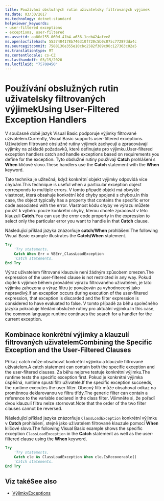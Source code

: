 ```yaml
---
title: Používání obslužných rutin uživatelsky filtrovaných výjimek
ms.date: 03/30/2017
ms.technology: dotnet-standard
helpviewer_keywords:
- user-filtered exceptions
- exceptions, user-filtered
ms.assetid: aa80d155-060d-41b4-a636-1ceb424afee8
ms.openlocfilehash: 5537404178b746310f720c5b0c075c77287dda4c
ms.sourcegitcommit: 7588136e355e10cbc2582f389c90c127363c02a5
ms.translationtype: MT
ms.contentlocale: cs-CZ
ms.lasthandoff: 03/15/2020
ms.locfileid: "75708450"
---
```

# <a name="using-user-filtered-exception-handlers"></a><span data-ttu-id="66650-102">Používání obslužných rutin uživatelsky filtrovaných výjimek</span><span class="sxs-lookup"><span data-stu-id="66650-102">Using User-Filtered Exception Handlers</span></span>

<span data-ttu-id="66650-103">V současné době jazyk Visual Basic podporuje výjimky filtrované uživatelem.</span><span class="sxs-lookup"><span data-stu-id="66650-103">Currently, Visual Basic supports user-filtered exceptions.</span></span> <span data-ttu-id="66650-104">Uživatelem filtrované obslužné rutiny výjimek zachycují a zpracovávají výjimky na základě požadavků, které definujete pro výjimku.</span><span class="sxs-lookup"><span data-stu-id="66650-104">User-filtered exception handlers catch and handle exceptions based on requirements you define for the exception.</span></span> <span data-ttu-id="66650-105">Tyto obslužné rutiny používají **Catch** prohlášení s **When** klíčové slovo.</span><span class="sxs-lookup"><span data-stu-id="66650-105">These handlers use the **Catch** statement with the **When** keyword.</span></span>  
  
 <span data-ttu-id="66650-106">Tato technika je užitečná, když konkrétní objekt výjimky odpovídá více chybám.</span><span class="sxs-lookup"><span data-stu-id="66650-106">This technique is useful when a particular exception object corresponds to multiple errors.</span></span> <span data-ttu-id="66650-107">V tomto případě objekt má obvykle vlastnost, která obsahuje konkrétní kód chyby spojené s chybou.</span><span class="sxs-lookup"><span data-stu-id="66650-107">In this case, the object typically has a property that contains the specific error code associated with the error.</span></span> <span data-ttu-id="66650-108">Vlastnost kódu chyby ve výrazu můžete použít k výběru pouze konkrétní chyby, kterou chcete zpracovat v této klauzuli **Catch.**</span><span class="sxs-lookup"><span data-stu-id="66650-108">You can use the error code property in the expression to select only the particular error you want to handle in that **Catch** clause.</span></span>  
  
 <span data-ttu-id="66650-109">Následující příklad jazyka znázorňuje **catch/When** prohlášení.</span><span class="sxs-lookup"><span data-stu-id="66650-109">The following Visual Basic example illustrates the **Catch/When** statement.</span></span>  
  
```vb
Try  
    'Try statements.  
    Catch When Err = VBErr_ClassLoadException
    'Catch statements.
End Try  
```  
  
 <span data-ttu-id="66650-110">Výraz uživatelem filtrované klauzule není žádným způsobem omezen.</span><span class="sxs-lookup"><span data-stu-id="66650-110">The expression of the user-filtered clause is not restricted in any way.</span></span> <span data-ttu-id="66650-111">Pokud dojde k výjimce během provádění výrazu filtrovaného uživatelem, je tato výjimka zahozena a výraz filtru je považován za vyhodnocený jako nepravdivý.</span><span class="sxs-lookup"><span data-stu-id="66650-111">If an exception occurs during execution of the user-filtered expression, that exception is discarded and the filter expression is considered to have evaluated to false.</span></span> <span data-ttu-id="66650-112">V tomto případě za běhu společného jazyka pokračuje hledání obslužné rutiny pro aktuální výjimku.</span><span class="sxs-lookup"><span data-stu-id="66650-112">In this case, the common language runtime continues the search for a handler for the current exception.</span></span>  
  
## <a name="combining-the-specific-exception-and-the-user-filtered-clauses"></a><span data-ttu-id="66650-113">Kombinace konkrétní výjimky a klauzulí filtrovaných uživatelem</span><span class="sxs-lookup"><span data-stu-id="66650-113">Combining the Specific Exception and the User-Filtered Clauses</span></span>  
 <span data-ttu-id="66650-114">Příkaz catch může obsahovat konkrétní výjimku a klauzule filtrované uživatelem.</span><span class="sxs-lookup"><span data-stu-id="66650-114">A catch statement can contain both the specific exception and the user-filtered clauses.</span></span> <span data-ttu-id="66650-115">Za běhu nejprve testuje konkrétní výjimku.</span><span class="sxs-lookup"><span data-stu-id="66650-115">The runtime tests the specific exception first.</span></span> <span data-ttu-id="66650-116">Pokud je konkrétní výjimka úspěšná, runtime spustí filtr uživatele.</span><span class="sxs-lookup"><span data-stu-id="66650-116">If the specific exception succeeds, the runtime executes the user filter.</span></span> <span data-ttu-id="66650-117">Obecný filtr může obsahovat odkaz na proměnnou deklarovanou ve filtru třídy.</span><span class="sxs-lookup"><span data-stu-id="66650-117">The generic filter can contain a reference to the variable declared in the class filter.</span></span> <span data-ttu-id="66650-118">Všimněte si, že pořadí dvou klauzulí filtru nelze stornovat.</span><span class="sxs-lookup"><span data-stu-id="66650-118">Note that the order of the two filter clauses cannot be reversed.</span></span>  
  
 <span data-ttu-id="66650-119">Následující příklad jazyka znázorňuje `ClassLoadException` konkrétní výjimku v **Catch** prohlášení, stejně jako uživatelem filtrované klauzule pomocí **When** klíčové slovo.</span><span class="sxs-lookup"><span data-stu-id="66650-119">The following Visual Basic example shows the specific exception `ClassLoadException` in the **Catch** statement as well as the user-filtered clause using the **When** keyword.</span></span>  
  
```vb
Try  
    'Try statements.
    Catch cle As ClassLoadException When cle.IsRecoverable()  
    'Catch statements.
End Try  
```  

## <a name="see-also"></a><span data-ttu-id="66650-120">Viz také</span><span class="sxs-lookup"><span data-stu-id="66650-120">See also</span></span>

- [<span data-ttu-id="66650-121">Výjimky</span><span class="sxs-lookup"><span data-stu-id="66650-121">Exceptions</span></span>](index.md)
